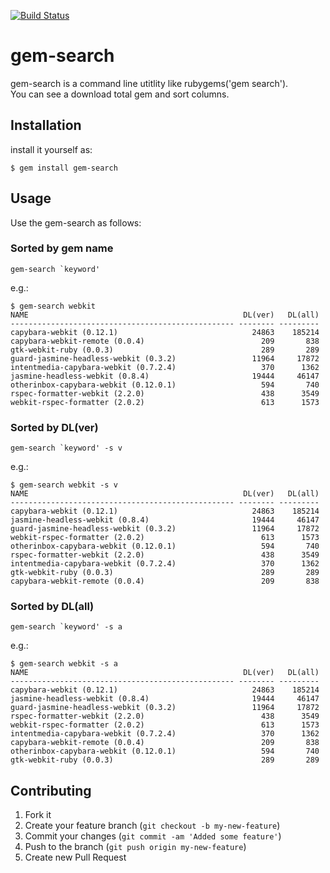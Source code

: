 [![Build Status](https://secure.travis-ci.org/rochefort/gem-search.png)](http://travis-ci.org/rochefort/gem-search)

# gem-search

gem-search is a command line utitlity like rubygems('gem search').  
You can see a download total gem and sort columns.


## Installation

install it yourself as:

    $ gem install gem-search

## Usage

Use the gem-search as follows:

### Sorted by gem name
	gem-search `keyword'

e.g.:

```
$ gem-search webkit
NAME                                                DL(ver)   DL(all)
-------------------------------------------------- -------- ---------
capybara-webkit (0.12.1)                              24863    185214
capybara-webkit-remote (0.0.4)                          209       838
gtk-webkit-ruby (0.0.3)                                 289       289
guard-jasmine-headless-webkit (0.3.2)                 11964     17872
intentmedia-capybara-webkit (0.7.2.4)                   370      1362
jasmine-headless-webkit (0.8.4)                       19444     46147
otherinbox-capybara-webkit (0.12.0.1)                   594       740
rspec-formatter-webkit (2.2.0)                          438      3549
webkit-rspec-formatter (2.0.2)                          613      1573
```

### Sorted by DL(ver)
	gem-search `keyword' -s v

e.g.:

```
$ gem-search webkit -s v
NAME                                                DL(ver)   DL(all)
-------------------------------------------------- -------- ---------
capybara-webkit (0.12.1)                              24863    185214
jasmine-headless-webkit (0.8.4)                       19444     46147
guard-jasmine-headless-webkit (0.3.2)                 11964     17872
webkit-rspec-formatter (2.0.2)                          613      1573
otherinbox-capybara-webkit (0.12.0.1)                   594       740
rspec-formatter-webkit (2.2.0)                          438      3549
intentmedia-capybara-webkit (0.7.2.4)                   370      1362
gtk-webkit-ruby (0.0.3)                                 289       289
capybara-webkit-remote (0.0.4)                          209       838
```

### Sorted by DL(all)

	gem-search `keyword' -s a

e.g.:

```
$ gem-search webkit -s a
NAME                                                DL(ver)   DL(all)
-------------------------------------------------- -------- ---------
capybara-webkit (0.12.1)                              24863    185214
jasmine-headless-webkit (0.8.4)                       19444     46147
guard-jasmine-headless-webkit (0.3.2)                 11964     17872
rspec-formatter-webkit (2.2.0)                          438      3549
webkit-rspec-formatter (2.0.2)                          613      1573
intentmedia-capybara-webkit (0.7.2.4)                   370      1362
capybara-webkit-remote (0.0.4)                          209       838
otherinbox-capybara-webkit (0.12.0.1)                   594       740
gtk-webkit-ruby (0.0.3)                                 289       289
```

## Contributing

1. Fork it
2. Create your feature branch (`git checkout -b my-new-feature`)
3. Commit your changes (`git commit -am 'Added some feature'`)
4. Push to the branch (`git push origin my-new-feature`)
5. Create new Pull Request
